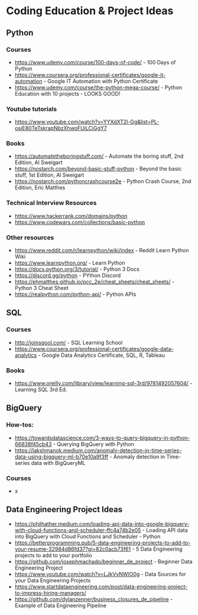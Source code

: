 # Coding Education & Project Ideas

## Python
### Courses
* https://www.udemy.com/course/100-days-of-code/ - 100 Days of Python
* https://www.coursera.org/professional-certificates/google-it-automation - Google IT Automation with Python Certificate
* https://www.udemy.com/course/the-python-mega-course/ - Python Education with 10 projects - LOOKS GOOD!

### Youtube tutorials
* https://www.youtube.com/watch?v=YYXdXT2l-Gg&list=PL-osiE80TeTskrapNbzXhwoFUiLCjGgY7

### Books
* https://automatetheboringstuff.com/ - Automate the boring stuff, 2nd Edition, Al Sweigart
* https://nostarch.com/beyond-basic-stuff-python - Beyond the basic stuff, 1st Edition, Al Sweigart
* https://nostarch.com/pythoncrashcourse2e - Python Crash Course, 2nd Edition, Eric Matthes

### Technical Interview Resources
* https://www.hackerrank.com/domains/python
* https://www.codewars.com/collections/basic-python

### Other resources
* https://www.reddit.com/r/learnpython/wiki/index - Reddit Learn Python Wiki
* https://www.learnpython.org/ - Learn Python
* https://docs.python.org/3/tutorial/ - Python 3 Docs
* https://discord.gg/python - PYthon Discord
* https://ehmatthes.github.io/pcc_2e/cheat_sheets/cheat_sheets/ - Python 3 Cheat Sheet
* https://realpython.com/python-api/ - Python APIs

## SQL
### Courses
* http://joinsqool.com/ - SQL Learning School
* https://www.coursera.org/professional-certificates/google-data-analytics - Google Data Analytics Certificate, SQL, R, Tableau

### Books
* https://www.oreilly.com/library/view/learning-sql-3rd/9781492057604/ - Learning SQL 3rd Ed.

## BigQuery
### How-tos:
* https://towardsdatascience.com/3-ways-to-query-bigquery-in-python-66838f45cb43 - Querying BigQuery with Python
* https://lakshmanok.medium.com/anomaly-detection-in-time-series-data-using-bigquery-ml-b70e10a9f3ff - Anomaly detection in Time-series data with BigQueryML

### Courses
* x

## Data Engineering Project Ideas
* https://philhather.medium.com/loading-api-data-into-google-bigquery-with-cloud-functions-and-scheduler-ffc4a74b2e05 - Loading API data into BigQuery with Cloud Functions and Scheduler - Python
* https://betterprogramming.pub/5-data-engineering-projects-to-add-to-your-resume-32984d86fd37?gi=82c0acb73f61 - 5 Data Engineering projects to add to your portfolio
* https://github.com/josephmachado/beginner_de_project - Beginner Data Engineering Project
* https://www.youtube.com/watch?v=LJkVvNWlO0g - Data Sources for your Data Engineering Projects
* https://www.startdataengineering.com/post/data-engineering-project-to-impress-hiring-managers/
* https://github.com/dylanzenner/business_closures_de_pipeline - Example of Data Engineering Pipeline

